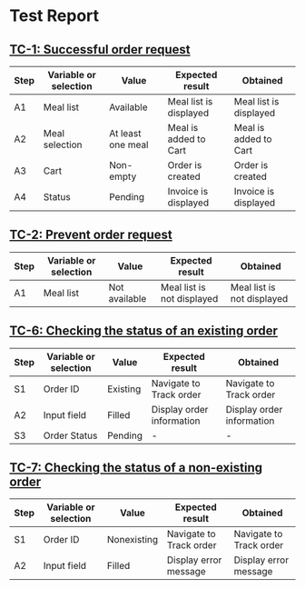 # Test Report


## <a href="https://github.com/BatyrSeven/innopolis-express/blob/firebase/Requirements/Test%20Cases.md#successful-order-request">TC-1: Successful order request</a>

| **Step** | **Variable or selection** | **Value** | **Expected result** | **Obtained** |
|----------|---------------------------|-----------|---------------------|--------------|
| A1       | Meal list                 | Available   | Meal list is displayed | Meal list is displayed |
| A2       | Meal selection            | At least one meal | Meal is added to Cart | Meal is added to Cart |
| A3       | Cart                      | Non-empty | Order is created | Order is created |
| A4       | Status                    | Pending   | Invoice is displayed | Invoice is displayed |


## <a href="https://github.com/BatyrSeven/innopolis-express/blob/firebase/Requirements/Test%20Cases.md#prevent-order-request">TC-2: Prevent order request</a>

| **Step** | **Variable or selection** | **Value** | **Expected result** | **Obtained** |
|----------|---------------------------|-----------|---------------------|--------------|
| A1       | Meal list                 | Not available | Meal list is not displayed | Meal list is not displayed |



## <a href="https://github.com/BatyrSeven/innopolis-express/blob/firebase/Requirements/Test%20Cases.md#checking-the-status-of-an-existing-order">TC-6: Checking the status of an existing order</a>

| **Step** | **Variable or selection** | **Value** | **Expected result** | **Obtained** |
|----------|---------------------------|-----------|---------------------|--------------|
| S1       | Order ID                  | Existing  | Navigate to Track order | Navigate to Track order |
| A2       | Input field               | Filled    | Display order information | Display order information |
| S3       | Order Status              | Pending   | -                   | -            |


## <a href="https://github.com/BatyrSeven/innopolis-express/blob/firebase/Requirements/Test%20Cases.md#checking-the-status-of-an-nonexisting-order">TC-7: Checking the status of a non-existing order</a>

| **Step** | **Variable or selection** | **Value** | **Expected result** | **Obtained** |
|----------|---------------------------|-----------|---------------------|--------------|
| S1       | Order ID                  | Nonexisting | Navigate to Track order | Navigate to Track order |
| A2       | Input field               | Filled    | Display error message | Display error message |